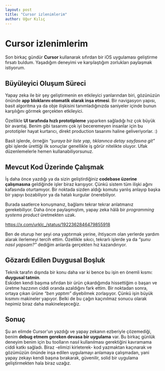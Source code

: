 ```yaml
---
layout: post
title: "Cursor izlenimlerim"
author: Uğur Kılıç
---
```


# Cursor izlenimlerim

Son birkaç gündür **Cursor** kullanarak sıfırdan bir iOS uygulaması geliştirme fırsatı buldum. Yaşadığım deneyimi ve karşılaştığım zorlukları paylaşmak istiyorum.

## Büyüleyici Oluşum Süreci  

Yapay zeka ile bir şey geliştirmenin en etkileyici yanlarından biri, gözünüzün önünde **app bloklarını otomatik olarak inşa etmesi**. Bir navigasyon yapısı, basit algoritma ya da obje ilişkisini tanımladığınızda saniyeler içinde bunun karşılığını görmek gerçekten etkileyici.

Özellikle **UI tarafında hızlı prototipleme** yaparken sağladığı hız çok büyük bir avantaj. Benim gibi tasarımı çok iyi beceremeyen insanlar için bu prototipler hayat kurtarıcı, direkt production tasarımı haline geliveriyorlar. :)

Basit işlerde, örneğin *“şuraya bir liste yap, tıklanınca detay sayfasına git”* gibi işlerde ürettiği ilk sonuçlar genellikle iş görür nitelikte oluyor. Ufak düzenlemelerle hemen kullanabiliyorsunuz.

## Mevcut Kod Üzerinde Çalışmak  

İş daha önce yazdığı ya da sizin geliştirdiğiniz **codebase üzerine çalışmasına** geldiğinde işler biraz karışıyor. Çünkü sistem tüm ilişki ağını kafasında oturtamıyor. Bir noktada sizden aldığı komutu yanlış anlayıp başka bir yapıyı bozabiliyor ya da hatalı kurgular önerebiliyor.  

Burada saatlerce konuşmanız, bağlamı tekrar tekrar anlatmanız gerekebiliyor. Daha önce paylaşmıştım, yapay zeka hâlâ bir *programming systems product* üretmekten uzak.

<https://x.com/urklc_/status/1922362846479855918>

Ben de oturup her şeyi ona yaptırmak yerine, ihtiyacım olan yerlerde yardım alarak ilerlemeyi tercih ettim. Özellikle sıkıcı, tekrarlı işlerde ya da *“şunu nasıl yapsam?”* dediğim anlarda gerçekten hız kazandırıyor.

## Gözardı Edilen Duygusal Boşluk

Teknik tarafın dışında bir konu daha var ki bence bu işin en önemli kısmı: **duygusal tatmin**.  
Eskiden kendi başıma sıfırdan bir ürün çıkardığımda hissettiğim o başarı ve üretme hazzının ciddi oranda azaldığını fark ettim. Bir noktadan sonra, ortaya çıkan ürüne *“ben yaptım”* diyebilmek zorlaşıyor. Çünkü işin büyük kısmını makineler yapıyor. Belki de bu çağın kaçınılmaz sonucu olarak hepimiz biraz daha makineleşeceğiz.

## Sonuç  

Şu an elimde Cursor'un yazdığı ve yapay zekanın ezberiyle çözemediği, benim **debug etmem gereken devasa bir uygulama** var. Bu birkaç günlük deneyim benim için bu toolların nasıl kullanılması gerektiğini kavramama ciddi katkı sağladı. Biraz -elimizi kirleterek- kod yazmaktan kaçınarak ve gözümüzün önünde inşa edilen uygulamayı anlamaya çalışmadan, yani yapay zekayı kendi başına bırakarak, güvenilir, solid bir uygulama geliştirmekten hala biraz uzağız.
